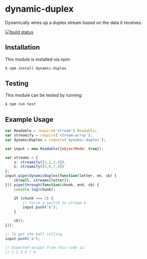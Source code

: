 # dynamic-duplex

Dynamically wires up a duplex stream based on the data it receives.

[![build status](https://secure.travis-ci.org/allain/node-dynamic-duplex.png)](http://travis-ci.org/allain/node-dynamic-duplex)

## Installation

This module is installed via npm:

``` bash
$ npm install dynamic-duplex
```

## Testing

This module can be tested by running:

``` bash
$ npm run test
```

## Example Usage

``` js
var Readable = require('stream').Readable;
var streamify = require('stream-array');
var dynamicDuplex = require('dynamic-duplex');

var input = new Readable({objectMode: true});

var streams = {
	a: streamify([1,2,3,4]),
	b: streamify([5,6,7,8])
};
input.pipe(dynamicDuplex(function(letter, en, cb) {
	cb(null, streams[letter]);
})).pipe(through(function(chunk, end, cb) {
	console.log(chunk);

	if (chunk === 2) {
		// force a switch to stream b
		input.push('b');
	}

	cb();
}));

// To get the ball rolling
input.push('a');

// Expected output from this code is:
// 1 2 5 6 7 8
```
